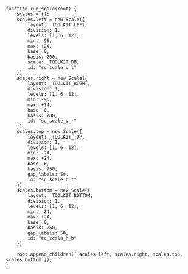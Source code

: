     function run_scale(root) {
        scales = {};
        scales.left = new Scale({
            layout: _TOOLKIT_LEFT,
            division: 1,
            levels: [1, 6, 12],
            min: -96,
            max: +24,
            base: 0,
            basis: 200,
            scale: _TOOLKIT_DB,
            id: "sc_scale_v_l"
        })
        scales.right = new Scale({
            layout: _TOOLKIT_RIGHT,
            division: 1,
            levels: [1, 6, 12],
            min: -96,
            max: +24,
            base: 0,
            basis: 200,
            id: "sc_scale_v_r"
        })
        scales.top = new Scale({
            layout: _TOOLKIT_TOP,
            division: 1,
            levels: [1, 6, 12],
            min: -24,
            max: +24,
            base: 0,
            basis: 750,
            gap_labels: 50,
            id: "sc_scale_h_t"
        })
        scales.bottom = new Scale({
            layout: _TOOLKIT_BOTTOM,
            division: 1,
            levels: [1, 6, 12],
            min: -24,
            max: +24,
            base: 0,
            basis: 750,
            gap_labels: 50,
            id: "sc_scale_h_b"
        })

        root.append_children([ scales.left, scales.right, scales.top, scales.bottom ]);
    }
<script> prepare_example(); </script>
